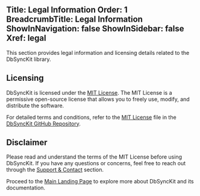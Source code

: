 ﻿﻿Title: Legal Information
Order: 1
BreadcrumbTitle: Legal Information
ShowInNavigation: false
ShowInSidebar: false
Xref: legal
---

This section provides legal information and licensing details related to the DbSyncKit library.

## Licensing

DbSyncKit is licensed under the [MIT License](https://opensource.org/licenses/MIT). The MIT License is a permissive open-source license that allows you to freely use, modify, and distribute the software.

For detailed terms and conditions, refer to the [MIT License](https://opensource.org/licenses/MIT) file in the [DbSyncKit GitHub Repository](https://github.com/RohitM-IN/DbSyncKit).

## Disclaimer

Please read and understand the terms of the MIT License before using DbSyncKit. If you have any questions or concerns, feel free to reach out through the [Support & Contact](xref:support) section.

Proceed to the [Main Landing Page](xref:home) to explore more about DbSyncKit and its documentation.
